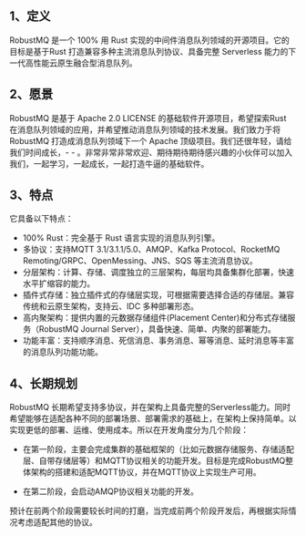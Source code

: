 ## 1、定义
RobustMQ 是一个 100% 用 Rust 实现的中间件消息队列领域的开源项目。它的目标是基于Rust 打造兼容多种主流消息队列协议、具备完整 Serverless 能力的下一代高性能云原生融合型消息队列。

## 2、愿景
RobustMQ 是基于 Apache 2.0 LICENSE 的基础软件开源项目，希望探索Rust 在消息队列领域的应用，并希望推动消息队列领域的技术发展。我们致力于将 RobustMQ 打造成消息队列领域下一个 Apache 顶级项目。我们还很年轻，请给我们时间成长，- - 。非常非常非常欢迎、期待期待期待感兴趣的小伙伴可以加入我们，一起学习，一起成长，一起打造牛逼的基础软件。

## 3、特点
它具备以下特点：
- 100% Rust：完全基于 Rust 语言实现的消息队列引擎。
- 多协议：支持MQTT 3.1/3.1.1/5.0、AMQP、Kafka Protocol、RocketMQ Remoting/GRPC、OpenMessing、JNS、SQS 等主流消息协议。
- 分层架构：计算、存储、调度独立的三层架构，每层均具备集群化部署，快速水平扩缩容的能力。
- 插件式存储：独立插件式的存储层实现，可根据需要选择合适的存储层。兼容传统和云原生架构，支持云、IDC 多种部署形态。
- 高内聚架构：提供内置的元数据存储组件(Placement Center)和分布式存储服务（RobustMQ Journal Server），具备快速、简单、内聚的部署能力。
- 功能丰富：支持顺序消息、死信消息、事务消息、幂等消息、延时消息等丰富的消息队列功能功能。

## 4、长期规划
RobustMQ 长期希望支持多协议，并在架构上具备完整的Serverless能力。同时希望能够在适配各种不同的部署场景、部署需求的基础上，在架构上保持简单。以实现更低的部署、运维、使用成本。所以在开发角度分为几个阶段：
- 在第一阶段，主要会完成集群的基础框架的（比如元数据存储服务、存储适配层、自带存储层等）和MQTT协议相关的功能开发。目标是完成RobustMQ整体架构的搭建和适配MQTT协议，并在MQTT协议上实现生产可用。

- 在第二阶段，会启动AMQP协议相关功能的开发。

预计在前两个阶段需要较长时间的打磨，当完成前两个阶段开发后，再根据实际情况考虑适配其他的协议。
